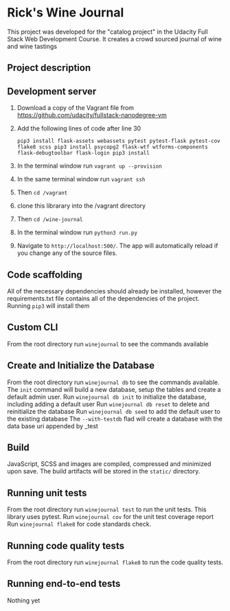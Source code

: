 # Rick's Wine Journal

This project was developed for the "catalog project" in the Udacity Full Stack Web Development Course.  It creates a
crowd sourced journal of wine and wine tastings

## Project description

## Development server

1. Download a copy of the Vagrant file from https://github.com/udacity/fullstack-nanodegree-vm
2. Add the following lines of code after line 30

    `pip3 install flask-assets webassets pytest pytest-flask pytest-cov flake8 scss
     pip3 install psycopg2 flask-wtf wtforms-components flask-debugtoolbar flask-login
     pip3 install `

3. In the terminal window run `vagrant up --provision`
4. In the same terminal window run `vagrant ssh`
5. Then `cd /vagrant`
6. clone this librarary into the /vagrant directory
7. Then `cd /wine-journal`
3. In the terminal window run `python3 run.py`
4. Navigate to `http://localhost:500/`. The app will automatically reload if you change any of the source files.

## Code scaffolding

All of the necessary dependencies should already be installed, however the requirements.txt file
contains all of the dependencies of the project.  Running `pip3` will install them

## Custom CLI

From the root directory run `winejournal` to see the commands available

## Create and Initialize the Database

From the root directory run `winejournal db` to see the commands available.  The `init` command will build a new database, setup the tables and create a default admin user.
Run `winejournal db init` to initialize the database, including adding a default user
Run `winejournal db reset` to delete and reinitialize the database
Run `winejournal db seed` to add the default user to the existing database
The `--with-testdb` flad will create a database with the data base uri appended by _test


## Build

JavaScript, SCSS and images are compiled, compressed and minimized upon save. The build artifacts will be stored in the `static/` directory.

## Running unit tests

From the root directory run `winejournal test` to run the unit tests.  This library uses pytest.
Run `winejournal cov` for the unit test coverage report
Run `winejournal flake8` for code standards check.

## Running code quality tests

From the root directory run `winejournal flake8` to run the code quality tests.

## Running end-to-end tests

Nothing yet
